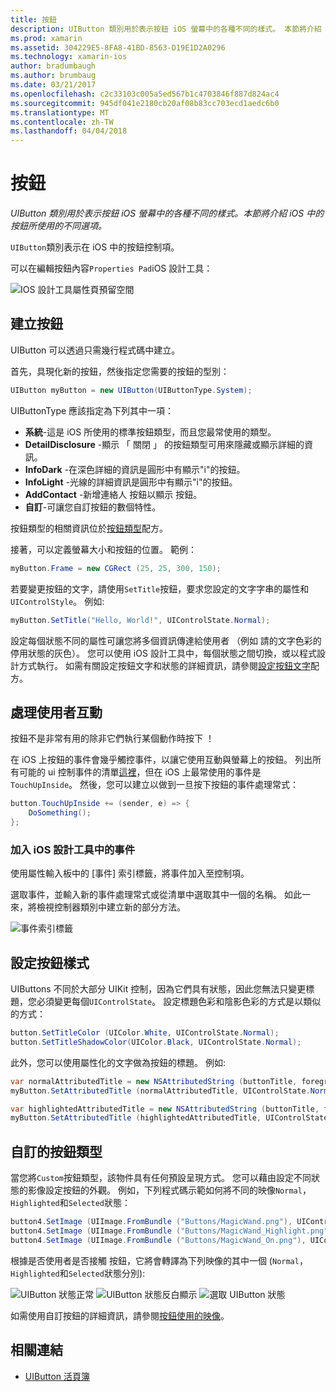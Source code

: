 ```yaml
---
title: 按鈕
description: UIButton 類別用於表示按鈕 iOS 螢幕中的各種不同的樣式。 本節將介紹 iOS 中的按鈕所使用的不同選項。
ms.prod: xamarin
ms.assetid: 304229E5-8FA8-41BD-8563-D19E1D2A0296
ms.technology: xamarin-ios
author: bradumbaugh
ms.author: brumbaug
ms.date: 03/21/2017
ms.openlocfilehash: c2c33103c005a5ed567b1c4703846f887d824ac4
ms.sourcegitcommit: 945df041e2180cb20af08b83cc703ecd1aedc6b0
ms.translationtype: MT
ms.contentlocale: zh-TW
ms.lasthandoff: 04/04/2018
---
```

# <a name="buttons"></a>按鈕

_UIButton 類別用於表示按鈕 iOS 螢幕中的各種不同的樣式。本節將介紹 iOS 中的按鈕所使用的不同選項。_

`UIButton`類別表示在 iOS 中的按鈕控制項。 

可以在編輯按鈕內容`Properties Pad`iOS 設計工具：


![](buttons-images/properties.png "IOS 設計工具屬性頁預留空間")

## <a name="creating-a-button"></a>建立按鈕

UIButton 可以透過只需幾行程式碼中建立。

首先，具現化新的按鈕，然後指定您需要的按鈕的型別：

```csharp
UIButton myButton = new UIButton(UIButtonType.System);
```

UIButtonType 應該指定為下列其中一項：

- **系統**-這是 iOS 所使用的標準按鈕類型，而且您最常使用的類型。
- **DetailDisclosure** -顯示 「 關閉 」 的按鈕類型可用來隱藏或顯示詳細的資訊。
- **InfoDark** -在深色詳細的資訊是圓形中有顯示"i"的按鈕。
- **InfoLight** -光線的詳細資訊是圓形中有顯示"i"的按鈕。
- **AddContact** -新增連絡人 按鈕以顯示  按鈕。
- **自訂**-可讓您自訂按鈕的數個特性。

按鈕類型的相關資訊位於[按鈕類型](https://developer.xamarin.com/recipes/ios/standard_controls/buttons/create_different_types_of_buttons/)配方。

接著，可以定義螢幕大小和按鈕的位置。 範例：

```csharp
myButton.Frame = new CGRect (25, 25, 300, 150);
```

若要變更按鈕的文字，請使用`SetTitle`按鈕，要求您設定的文字字串的屬性和`UIControlStyle`。 例如: 

```csharp
myButton.SetTitle("Hello, World!", UIControlState.Normal);
```

設定每個狀態不同的屬性可讓您將多個資訊傳達給使用者 （例如 請的文字色彩的停用狀態的灰色）。 您可以使用 iOS 設計工具中，每個狀態之間切換，或以程式設計方式執行。 如需有關設定按鈕文字和狀態的詳細資訊，請參閱[設定按鈕文字](https://developer.xamarin.com/recipes/ios/standard_controls/buttons/set_button_text/)配方。

## <a name="dealing-with-user-interactions"></a>處理使用者互動


按鈕不是非常有用的除非它們執行某個動作時按下 ！ 

在 iOS 上按鈕的事件會幾乎觸控事件，以讓它使用互動與螢幕上的按鈕。 列出所有可能的 ui 控制事件的清單[這裡](https://developer.apple.com/documentation/uikit/uicontrolevents)，但在 iOS 上最常使用的事件是`TouchUpInside`。 然後，您可以建立以做到一旦按下按鈕的事件處理常式：


```csharp
button.TouchUpInside += (sender, e) => {
    DoSomething();
};
```

### <a name="adding-events-in-the-ios-designer"></a>加入 iOS 設計工具中的事件
 
使用屬性輸入板中的 [事件] 索引標籤，將事件加入至控制項。

選取事件，並輸入新的事件處理常式或從清單中選取其中一個的名稱。 如此一來，將檢視控制器類別中建立新的部分方法。

![事件索引標籤](buttons-images/image1.png)

## <a name="styling-a-button"></a>設定按鈕樣式

UIButtons 不同於大部分 UIKit 控制，因為它們具有狀態，因此您無法只變更標題，您必須變更每個`UIControlState`。 設定標題色彩和陰影色彩的方式是以類似的方式：

```csharp
button.SetTitleColor (UIColor.White, UIControlState.Normal);
button.SetTitleShadowColor(UIColor.Black, UIControlState.Normal);
```

此外，您可以使用屬性化的文字做為按鈕的標題。 例如: 

```csharp
var normalAttributedTitle = new NSAttributedString (buttonTitle, foregroundColor: UIColor.Blue, strikethroughStyle: NSUnderlineStyle.Single);
myButton.SetAttributedTitle (normalAttributedTitle, UIControlState.Normal);

var highlightedAttributedTitle = new NSAttributedString (buttonTitle, foregroundColor: UIColor.Green, strikethroughStyle: NSUnderlineStyle.Thick);
myButton.SetAttributedTitle (highlightedAttributedTitle, UIControlState.Highlighted);
```

## <a name="custom-button-types"></a>自訂的按鈕類型


當您將`Custom`按鈕類型，該物件具有任何預設呈現方式。 您可以藉由設定不同狀態的影像設定按鈕的外觀。 例如，下列程式碼示範如何將不同的映像`Normal`，`Highlighted`和`Selected`狀態：


```csharp
button4.SetImage (UIImage.FromBundle ("Buttons/MagicWand.png"), UIControlState.Normal);
button4.SetImage (UIImage.FromBundle ("Buttons/MagicWand_Highlight.png"), UIControlState.Highlighted);
button4.SetImage (UIImage.FromBundle ("Buttons/MagicWand_On.png"), UIControlState.Selected);
```


根據是否使用者是否接觸 按鈕，它將會轉譯為下列映像的其中一個 (`Normal`，`Highlighted`和`Selected`狀態分別):


![](buttons-images/image22.png "UIButton 狀態正常")
![](buttons-images/image23.png "UIButton 狀態反白顯示")
![](buttons-images/image24.png "選取 UIButton 狀態")

如需使用自訂按鈕的詳細資訊，請參閱[按鈕使用的映像](https://developer.xamarin.com/recipes/ios/standard_controls/buttons/use_an_image_for_a_button/)。


## <a name="related-links"></a>相關連結

- [UIButton 活頁簿](https://developer.xamarin.com/workbooks/ios/user-interface/UIbutton/uibutton.workbook)
